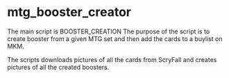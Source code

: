 # mtg_booster_creator

The main script is BOOSTER_CREATION 
The purpose of the script is to create booster from a given MTG set and then add the cards to a buylist on MKM. 

The scripts downloads pictures of all the cards from ScryFall and creates pictures of all the created boosters. 


